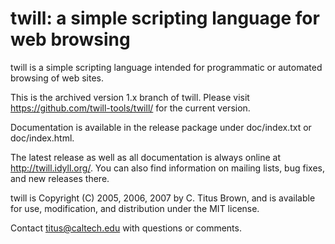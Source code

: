 twill: a simple scripting language for web browsing
===================================================

twill is a simple scripting language intended for programmatic or automated browsing of web sites.

This is the archived version 1.x branch of twill. Please visit https://github.com/twill-tools/twill/ for the current version.

Documentation is available in the release package under doc/index.txt or doc/index.html.

The latest release as well as all documentation is always online at http://twill.idyll.org/. You can also find information on mailing lists, bug fixes, and new releases there.

twill is Copyright (C) 2005, 2006, 2007 by C. Titus Brown, and is available for use, modification, and distribution under the MIT license.

Contact titus@caltech.edu with questions or comments.
